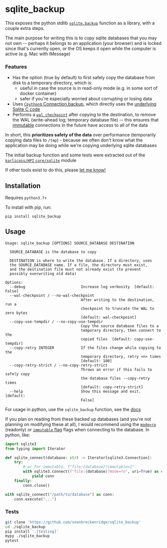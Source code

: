 # sqlite_backup

This exposes the python stdlib [`sqlite.backup`](https://docs.python.org/3/library/sqlite3.html#sqlite3.Connection.backup) function as a library, with a couple extra steps.

The main purpose for writing this is to copy sqlite databases that you may not own -- perhaps it belongs to an application (your browser) and is locked since that's currently open, or the OS keeps it open while the computer is active (e.g. Mac with iMessage)

### Features

- Has the option (true by default) to first safely copy the database from disk to a temporary directory, which is:
  - useful in case the source is in read-only mode (e.g. in some sort of docker container)
  - safer if you're especially worried about corrupting or losing data
- Uses [`Cpython`s Connection.backup](https://github.com/python/cpython/blob/8fb36494501aad5b0c1d34311c9743c60bb9926c/Modules/_sqlite/connection.c#L1716), which directly uses the [underlying Sqlite C code](https://www.sqlite.org/c3ref/backup_finish.html)
- Performs a [`wal_checkpoint`](https://www.sqlite.org/pragma.html#pragma_wal_checkpoint) after copying to the destination, to remove the WAL (write-ahead log; temporary database file) -- this ensures that [immutable](https://www.sqlite.org/c3ref/open.html) connections in the future have access to all of the data

In short, this **prioritizes safety of the data** over performance (temporarily copying data files to `/tmp`) - because we often don't know what the application may be doing while we're copying underlying sqlite databases

The initial backup function and some tests were extracted out of the [`karlicoss/HPI` `core/sqlite`](https://github.com/karlicoss/HPI/blob/a1f03f9c028df9d1898de2cc14f1df4fa6d8c471/my/core/sqlite.py#L33-L51) module

If other tools exist to do this, please [let me know!](https://github.com/seanbreckenridge/sqlite_backup/issues/new)

## Installation

Requires `python3.7+`

To install with pip, run:

    pip install sqlite_backup

## Usage

```
Usage: sqlite_backup [OPTIONS] SOURCE_DATABASE DESTINATION

  SOURCE_DATABASE is the database to copy

  DESTINATION is where to write the database. If a directory, uses
  the SOURCE_DATABASE name. If a file, the directory must exist,
  and the destination file must not already exist (to prevent
  possibly overwriting old data)

Options:
  --debug                         Increase log verbosity  [default: False]
  --wal-checkpoint / --no-wal-checkpoint
                                  After writing to the destination, run a
                                  checkpoint to truncate the WAL to zero bytes
                                  [default: wal-checkpoint]
  --copy-use-tempdir / --no-copy-use-tempdir
                                  Copy the source database files to a
                                  temporary directory, then connect to the
                                  copied files  [default: copy-use-tempdir]
  --copy-retry INTEGER            If the files change while copying to the
                                  temporary directory, retry <n> times
                                  [default: 100]
  --copy-retry-strict / --no-copy-retry-strict
                                  Throws an error if this fails to safely copy
                                  the database files --copy-retry times
                                  [default: copy-retry-strict]
  --help                          Show this message and exit.  [default:
                                  False]
```

For usage in python, use the `sqlite_backup` function, see the [docs](./docs/sqlite_backup/core.md)

If you plan on reading from these backed up databases (and you're not planning on modifying these at all), I would recommend using the [`mode=ro`](https://www.sqlite.org/uri.html#urimode) (readonly) or [`immutable` flag](https://www.sqlite.org/uri.html#uriimmutable) flags when connecting to the database. In python, like:

```python
import sqlite3
from typing import Iterator

def sqlite_connect(database: str) -> Iterator[sqlite3.Connection]:
    try:
        # or for immutable, f"file:{database}?immutable=1"
        with sqlite3.connect(f"file:{database}?mode=ro", uri=True) as conn:
            yield conn
    finally:
        conn.close()

with sqlite_connect("/path/to/database") as conn:
    conn.execute("...")
```

### Tests

```bash
git clone 'https://github.com/seanbreckenridge/sqlite_backup'
cd ./sqlite_backup
pip install '.[testing]'
mypy ./sqlite_backup
pytest
```
